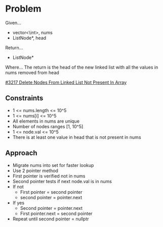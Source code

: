 
# Problem
Given...
- vector<\int>, nums
- ListNode*, head

Return...
- ListNode*

Where...
The return is the head of the new linked list with all the values in nums
removed from head

[\#3217 Delete Nodes From Linked List Not Present In Array](https://leetcode.com/problems/delete-nodes-from-linked-list-present-in-array/?envType=daily-question&envId=2024-09-07)

## Constraints
- 1 <= nums.length <= 10^5
- 1 <= nums[i] <= 10^5
- All elements in nums are unique
- Number of nodes ranges [1, 10^5]
- 1 <= node.val <= 10^5
- There is at least one value in head that is not present in nums

## Approach
- Migrate nums into set for faster lookup
- Use 2 pointer method
- First pointer is verified not in nums
- Second pointer tests if next node.val is in nums
- If not
    - First pointer = second pointer
    - second pointer = pointer.next
- If yes
    - Second pointer = pointer.next
    - First pointer.next = second pointer
- Repeat until second pointer = nullptr
